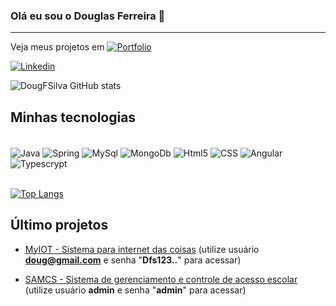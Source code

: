 ### Olá eu sou o Douglas Ferreira 👋

---

Veja meus projetos em [![Portfolio](https://img.shields.io/badge/website-000000?style=for-the-badge&logo=About.me&logoColor=white)](https://dougfsilva.github.io/portfolio/#/portfolio)

[![Linkedin](https://img.shields.io/badge/LinkedIn-0077B5?style=for-the-badge&logo=linkedin&logoColor=white)](https://www.linkedin.com/in/douglas-ferreira-da-silva-bba88623a/)

![DougFSilva GitHub stats](https://github-readme-stats.vercel.app/api?username=dougfsilva&show_icons=true&theme=merko)

## Minhas tecnologias

<div style="display: inline-block"></br>
<img align="center" alt="Java" src="https://img.shields.io/badge/Java-ED8B00?style=for-the-badge&logo=java&logoColor=white"/>

<img align="center" alt="Spring" src="https://img.shields.io/badge/Spring-6DB33F?style=for-the-badge&logo=spring&logoColor=white"/>

<img align="center" alt="MySql" src="https://img.shields.io/badge/MySQL-00000F?style=for-the-badge&logo=mysql&logoColor=white"/>
<img align="center" alt="MongoDb" src="https://img.shields.io/badge/MongoDB-4EA94B?style=for-the-badge&logo=mongodb&logoColor=white"/>
<img align="center" alt="Html5" src="https://img.shields.io/badge/HTML5-E34F26?style=for-the-badge&logo=html5&logoColor=white"/>
<img align="center" alt="CSS" src="https://img.shields.io/badge/CSS-239120?&style=for-the-badge&logo=css3&logoColor=white"/>
<img align="center" alt="Angular" src="https://img.shields.io/badge/Angular-DD0031?style=for-the-badge&logo=angular&logoColor=white "/>
<img align="center" alt="Typescrypt" src="https://img.shields.io/badge/TypeScript-007ACC?style=for-the-badge&logo=typescript&logoColor=white"/>
</div> <br/><br/>


[![Top Langs](https://github-readme-stats.vercel.app/api/top-langs/?username=dougfsilva&layout=compact)]()


## Último projetos

- [MyIOT - Sistema para internet das coisas](http://191.101.235.137/myiot/#/login) (utilize usuário **doug@gmail.com** e senha "**Dfs123..**" para acessar)

- [SAMCS - Sistema de gerenciamento e controle de acesso escolar](https://dougfsilva.github.io/WPSAMCS/#/login) (utilize usuário **admin** e senha "**admin**" para acessar)
